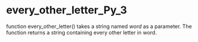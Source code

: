 # every_other_letter_Py_3
function every_other_letter() takes a string named _word_ as a parameter. The function returns a string containing every other letter in word.
